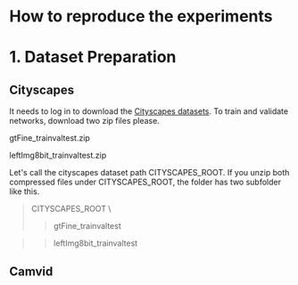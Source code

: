 How to reproduce the experiments
=============
# 1. Dataset Preparation
## Cityscapes
It needs to log in to download the [Cityscapes datasets][cityscapes_login].
To train and validate networks, download two zip files please.

  gtFine_trainvaltest.zip
  
  leftImg8bit_trainvaltest.zip

Let's call the cityscapes dataset path CITYSCAPES_ROOT.
If you unzip both compressed files under CITYSCAPES_ROOT, the folder has two subfolder like this.

> CITYSCAPES_ROOT \
>	> gtFine_trainvaltest

>	> leftImg8bit_trainvaltest
    
[cityscapes_login]: https://www.cityscapes-dataset.com/login/ "Go to the Cityscapes download site"

## Camvid


